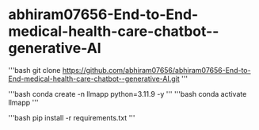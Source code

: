 # abhiram07656-End-to-End-medical-health-care-chatbot--generative-AI

'''bash
git clone https://github.com/abhiram07656/abhiram07656-End-to-End-medical-health-care-chatbot--generative-AI.git
'''

'''bash
conda create -n llmapp python=3.11.9 -y
'''
'''bash
conda activate llmapp
'''

'''bash
pip install -r requirements.txt
'''
